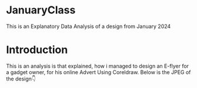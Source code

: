 # JanuaryClass
This is an Explanatory Data Analysis of a design from January 2024

# Introduction
This is an analysis is that explained, how i managed to design an E-flyer for a gadget owner, for his online Advert Using Coreldraw.
Below is the JPEG of the design👇
